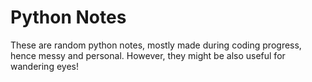 # Python Notes  

These are random python notes, mostly made during coding progress, hence messy and personal. However, they might be also useful for wandering eyes! 